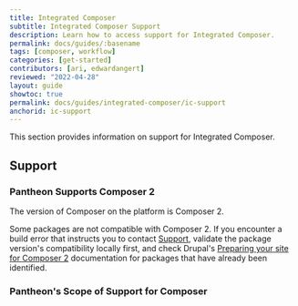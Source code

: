 ```yaml
---
title: Integrated Composer
subtitle: Integrated Composer Support
description: Learn how to access support for Integrated Composer.
permalink: docs/guides/:basename
tags: [composer, workflow]
categories: [get-started]
contributors: [ari, edwardangert]
reviewed: "2022-04-28"
layout: guide
showtoc: true
permalink: docs/guides/integrated-composer/ic-support
anchorid: ic-support
---
```


This section provides information on support for Integrated Composer.

## Support

### Pantheon Supports Composer 2

The version of Composer on the platform is Composer 2.

Some packages are not compatible with Composer 2. If you encounter a build error that instructs you to contact [Support](/guides/support/contact-support), validate the package version's compatibility locally first, and check Drupal's [Preparing your site for Composer 2](https://www.drupal.org/docs/develop/using-composer/preparing-your-site-for-composer-2#s-composer-plugins) documentation for packages that have already been identified.

### Pantheon's Scope of Support for Composer

<Partial file="composer-support-scope.md"/>